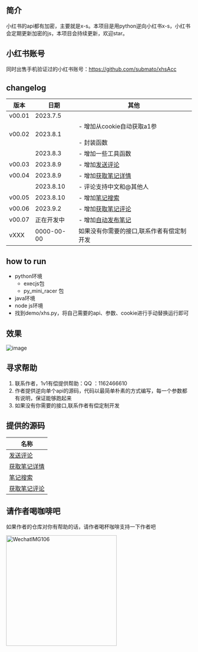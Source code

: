 ## 简介
小红书的api都有加密，主要就是x-s。本项目是用python逆向小红书x-s，小红书会定期更新加密的js，本项目会持续更新，欢迎star。

## 小红书账号
同时出售手机验证过的小红书账号：https://github.com/submato/xhsAcc

## changelog

| 版本     | 日期       | 其他                                   |
| ------ | -------- | ------------------------------------ |
| v00.01 | 2023.7.5 |                                      |
| v00.02 | 2023.8.1 | - 增加从cookie自动获取a1参<br/>  <br/>- 封装函数 |
|        |  2023.8.3 | - 增加一些工具函数                  |
|  v00.03      |  2023.8.9 | - 增加[发送评论](https://github.com/wang-zhiyang/xhscrawl/blob/main/service/comment.md)                   |
|  v00.04      |  2023.8.9 | - 增加[获取笔记详情](https://github.com/wang-zhiyang/xhscrawl/blob/main/service/note_detail.md)                   |
|        |  2023.8.10 | - 评论支持中文和@其他人                  |
|   v00.05     |  2023.8.10 | - 增加[笔记搜索](https://github.com/submato/xhscrawl/blob/main/service/search.md)                  |
|   v00.06     |  2023.9.2 | - 增加[获取笔记评论](https://github.com/submato/xhscrawl/blob/main/service/get_comment.md)                   |
|   v00.07     |  正在开发中 | - 增加[自动发布笔记](https://github.com/submato/xhscrawl/blob/main/service/creat_note.md)                   |
|    vXXX    |  0000-00-00 | 如果没有你需要的接口,联系作者有偿定制开发                 |

## how to run
- python环境
  - execjs包
  - py_mini_racer 包
- java环境
- node js环境
- 找到demo/xhs.py，将自己需要的api、参数、cookie进行手动替换运行即可

## 效果
![image](https://github.com/wang-zhiyang/xhscrawl/assets/55040284/45c9d9cb-4017-4c47-81a5-2e896ca65ed7)

## 寻求帮助
  1. 联系作者，1v1有偿提供帮助：QQ ：1162466610
  2. 作者提供逆向单个api的源码，代码以最简单朴素的方式编写，每一个参数都有说明，保证能够跑起来
  3. 如果没有你需要的接口,联系作者有偿定制开发

## 提供的源码

| 名称    | 
| ------------------------------------ |
|[发送评论](https://github.com/wang-zhiyang/xhscrawl/blob/main/service/comment.md)                   |
| [获取笔记详情](https://github.com/wang-zhiyang/xhscrawl/blob/main/service/note_detail.md)    |
| [笔记搜索](https://github.com/submato/xhscrawl/blob/main/service/search.md)                  |
| [获取笔记评论](https://github.com/submato/xhscrawl/blob/main/service/get_comment.md)                  |



## 请作者喝咖啡吧
如果作者的仓库对你有帮助的话，请作者喝杯咖啡支持一下作者吧

<img title="" src="https://github.com/wang-zhiyang/xhscrawl/assets/55040284/89bb6534-5e74-44bb-b728-dc771fe9f2b1" alt="WechatIMG106" width="300">
